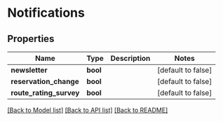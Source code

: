 # Notifications

## Properties

Name | Type | Description | Notes
------------ | ------------- | ------------- | -------------
**newsletter** | **bool** |  | [default to false]
**reservation_change** | **bool** |  | [default to false]
**route_rating_survey** | **bool** |  | [default to false]

[[Back to Model list]](../README.md#documentation-for-models) [[Back to API list]](../README.md#documentation-for-api-endpoints) [[Back to README]](../README.md)


